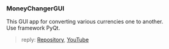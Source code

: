 ### MoneyChangerGUI

This GUI app for converting various currencies one to another.<br>
Use framework PyQt.
>reply: [Repository](https://github.com/ithobbies/CurrencyConverter), [YouTube](https://www.youtube.com/watch?v=jylguK_7gVQ&ab_channel=ITH) 